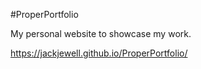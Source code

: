 #ProperPortfolio

My personal website to showcase my work.

https://jackjewell.github.io/ProperPortfolio/
